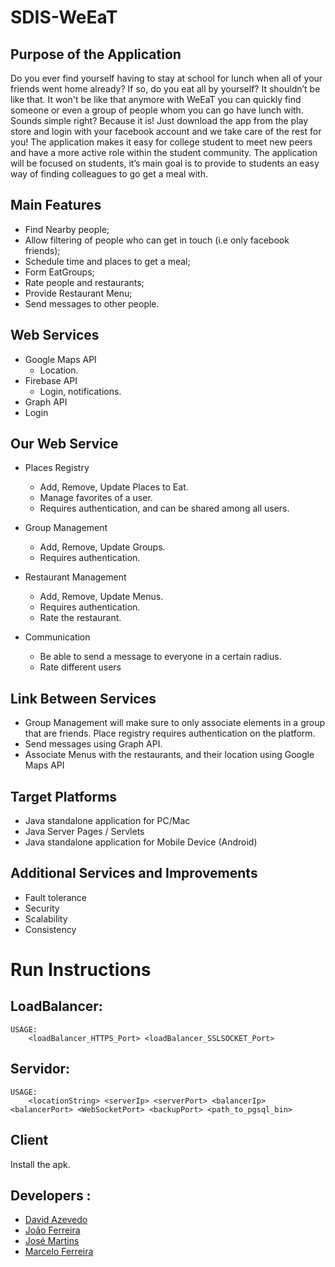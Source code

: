 # SDIS-WeEaT

## Purpose of the Application 
Do you ever find yourself having to stay at school for lunch when all of your friends went home already? If so, do you eat all by yourself? It shouldn’t be like that. It won't be like that anymore with WeEaT you can quickly find someone or even a group of people whom you can go have lunch with. Sounds simple right? Because it is! Just download the app from the play store and login with your facebook account and we take care of the rest for you! The application makes it easy for college student to meet new peers and have a more active role within the student community.
The application will be focused on students, it’s main goal is to provide to students an easy way of finding colleagues to go get a meal with.

## Main Features 
* Find Nearby people;
* Allow filtering of people who can get in touch (i.e only facebook friends);
* Schedule time and places to get a meal;
* Form EatGroups;
* Rate people and restaurants;
* Provide Restaurant Menu;
* Send messages to other people.

## Web Services 
* Google Maps API
	* Location.
* Firebase API 
	* Login, notifications.
* Graph API
 * Login
		
## Our Web Service
* Places Registry
	* Add, Remove, Update Places to Eat.
	* Manage favorites of a user.
	* Requires authentication, and can be shared among all users.

* Group Management
	* Add, Remove, Update Groups.
	* Requires authentication.

* Restaurant Management
	* Add, Remove, Update Menus.
	* Requires authentication.
	* Rate the restaurant.

* Communication
	* Be able to send a message to everyone in a certain radius.
	* Rate different users

## Link Between Services
* Group Management will make sure to only associate elements in a group that are friends.
  Place registry requires authentication on the platform.
* Send messages using Graph API.
* Associate Menus with the restaurants, and their location using Google Maps API

## Target Platforms 
* Java standalone application for PC/Mac 
* Java Server Pages / Servlets 
* Java standalone application for Mobile Device (Android) 

## Additional Services and Improvements
* Fault tolerance	
* Security
* Scalability
* Consistency


# Run Instructions


## LoadBalancer:

    USAGE:
     	<loadBalancer_HTTPS_Port> <loadBalancer_SSLSOCKET_Port>

## Servidor:

    USAGE:
     	<locationString> <serverIp> <serverPort> <balancerIp> <balancerPort> <WebSocketPort> <backupPort> <path_to_pgsql_bin>

    

## Client

Install the apk.

## Developers :

* [David Azevedo](https://github.com/PeaceOff)
* [João Ferreira](https://github.com/joaocsf)
* [José Martins](https://github.com/JoseLuisMartins)
* [Marcelo Ferreira](https://github.com/mferreira96)
